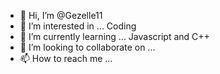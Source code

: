 - 👋 Hi, I’m @Gezelle11
- 👀 I’m interested in ... Coding
- 🌱 I’m currently learning ... Javascript and C++
- 💞️ I’m looking to collaborate on ...
- 📫 How to reach me ... 

<!---
Gezelle11/Gezelle11 is a ✨ special ✨ repository because its `README.md` (this file) appears on your GitHub profile.
You can click the Preview link to take a look at your changes.
--->
